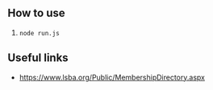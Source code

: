 ## How to use

1. `node run.js`



## Useful links
* https://www.lsba.org/Public/MembershipDirectory.aspx
